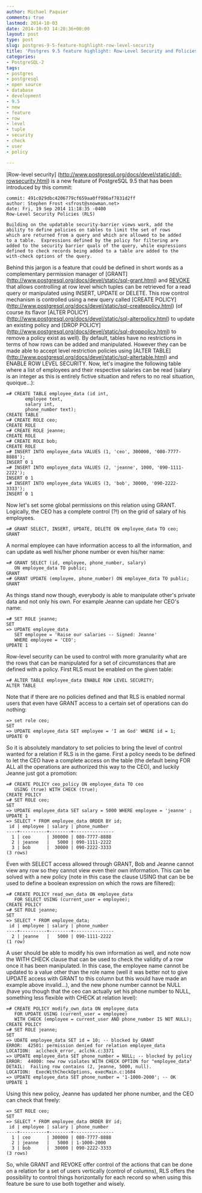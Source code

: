 ```yaml
---
author: Michael Paquier
comments: true
lastmod: 2014-10-03
date: 2014-10-03 14:20:36+00:00
layout: post
type: post
slug: postgres-9-5-feature-highlight-row-level-security
title: 'Postgres 9.5 feature highlight: Row-Level Security and Policies'
categories:
- PostgreSQL-2
tags:
- postgres
- postgresql
- open source
- database
- development
- 9.5
- new
- feature
- row
- level
- tuple
- security
- check
- user
- policy

---
```


[Row-level security]
(http://www.postgresql.org/docs/devel/static/ddl-rowsecurity.html) is
a new feature of PostgreSQL 9.5 that has been introduced by this commit:

    commit: 491c029dbc4206779cf659aa0ff986af7831d2ff
    author: Stephen Frost <sfrost@snowman.net>
    date: Fri, 19 Sep 2014 11:18:35 -0400
    Row-Level Security Policies (RLS)

    Building on the updatable security-barrier views work, add the
    ability to define policies on tables to limit the set of rows
    which are returned from a query and which are allowed to be added
    to a table.  Expressions defined by the policy for filtering are
    added to the security barrier quals of the query, while expressions
    defined to check records being added to a table are added to the
    with-check options of the query.

Behind this jargon is a feature that could be defined in short words as
a complementary permission manager of [GRANT]
(http://www.postgresql.org/docs/devel/static/sql-grant.html) and
[REVOKE](http://www.postgresql.org/docs/devel/static/sql-revoke.html)
that allows controlling at row level which tuples can be retrieved
for a read query or manipulated using INSERT, UPDATE or DELETE.
This row control mechanism is controlled using a new query called
[CREATE POLICY]
(http://www.postgresql.org/docs/devel/static/sql-createpolicy.html)
(of course its flavor [ALTER POLICY]
(http://www.postgresql.org/docs/devel/static/sql-alterpolicy.html)
to update an existing policy and [DROP POLICY]
(http://www.postgresql.org/docs/devel/static/sql-droppolicy.html)
to remove a policy exist as well). By default, tables have no
restrictions in terms of how rows can be added and manipulated.
However they can be made able to accept level restriction policies
using [ALTER TABLE]
(http://www.postgresql.org/docs/devel/static/sql-altertable.html)
and ENABLE ROW LEVEL SECURITY. Now, let's imagine the following table
where a list of employees and their respective salaries can be read
(salary is an integer as this is entirely fictive situation and refers
to no real situation, quoique...):

    =# CREATE TABLE employee_data (id int,
           employee text,
           salary int,
           phone_number text);
    CREATE TABLE
    =# CREATE ROLE ceo;
    CREATE ROLE
    =# CREATE ROLE jeanne;
    CREATE ROLE
    =# CREATE ROLE bob;
    CREATE ROLE
    =# INSERT INTO employee_data VALUES (1, 'ceo', 300000, '080-7777-8888');
    INSERT 0 1
    =# INSERT INTO employee_data VALUES (2, 'jeanne', 1000, '090-1111-2222');
    INSERT 0 1
    =# INSERT INTO employee_data VALUES (3, 'bob', 30000, '090-2222-3333');
    INSERT 0 1

Now let's set some global permissions on this relation using GRANT.
Logically, the CEO has a complete control (?!) on the grid of salary of
his employees.

    =# GRANT SELECT, INSERT, UPDATE, DELETE ON employee_data TO ceo;
    GRANT

A normal employee can have information access to all the information, and
can update as well his/her phone number or even his/her name:

    =# GRANT SELECT (id, employee, phone_number, salary)
       ON employee_data TO public;
    GRANT
    =# GRANT UPDATE (employee, phone_number) ON employee_data TO public;
    GRANT

As things stand now though, everybody is able to manipulate other's
private data and not only his own. For example Jeanne can update her
CEO's name:

    =# SET ROLE jeanne;
    SET
    => UPDATE employee_data
       SET employee = 'Raise our salaries -- Signed: Jeanne'
       WHERE employee = 'CEO';
    UPDATE 1

Row-level security can be used to control with more granularity what
are the rows that can be manipulated for a set of circumstances that
are defined with a policy. First RLS must be enabled on the given table:

    =# ALTER TABLE employee_data ENABLE ROW LEVEL SECURITY;
    ALTER TABLE

Note that if there are no policies defined and that RLS is enabled
normal users that even have GRANT access to a certain set of operations
can do nothing:

    => set role ceo;
    SET
    => UPDATE employee_data SET employee = 'I am God' WHERE id = 1;
    UPDATE 0

So it is absolutely mandatory to set policies to bring the level of
control wanted for a relation if RLS is in the game. First a policy
needs to be defined to let the CEO have a complete access on the
table (the default being FOR ALL all the operations are authorized
this way to the CEO), and luckily Jeanne just got a promotion:

    =# CREATE POLICY ceo_policy ON employee_data TO ceo
       USING (true) WITH CHECK (true);
    CREATE POLICY
    =# SET ROLE ceo;
    SET
    => UPDATE employee_data SET salary = 5000 WHERE employee = 'jeanne' ;
    UPDATE 1
    => SELECT * FROM employee_data ORDER BY id;
     id | employee | salary | phone_number
    ----+----------+--------+---------------
      1 | ceo      | 300000 | 080-7777-8888
      2 | jeanne   |   5000 | 090-1111-2222
      3 | bob      |  30000 | 090-2222-3333
    (3 rows)

Even with SELECT access allowed through GRANT, Bob and Jeanne cannot
view any row so they cannot view even their own information. This can
be solved with a new policy (note in this case the clause USING that
can be be used to define a boolean expression on which the rows are
filtered):

    =# CREATE POLICY read_own_data ON employee_data
       FOR SELECT USING (current_user = employee);
    CREATE POLICY
    =# SET ROLE jeanne;
    SET
    => SELECT * FROM employee_data;
     id | employee | salary | phone_number
    ----+----------+--------+---------------
      2 | jeanne   |   5000 | 090-1111-2222
    (1 row)

A user should be able to modify his own information as well, and note
now the WITH CHECK clause that can be used to check the validity of
a row once it has been manipulated. In this case, the employee name
cannot be updated to a value other than the role name (well it was
better not to give UPDATE access with GRANT to this column but this
would have made an example above invalid...), and the new phone number
cannot be NULL (have you though that the ceo can actually set his phone
number to NULL, something less flexible with CHECK at relation level):

    =# CREATE POLICY modify_own_data ON employee_data
	   FOR UPDATE USING (current_user = employee)
	   WITH CHECK (employee = current_user AND phone_number IS NOT NULL);
    CREATE POLICY
    =# SET ROLE jeanne;
    SET
    => UDATE employee_data SET id = 10; -- blocked by GRANT
    ERROR:  42501: permission denied for relation employee_data
    LOCATION:  aclcheck_error, aclchk.c:3371
    => UPDATE employee_data SET phone_number = NULL; -- blocked by policy 
    ERROR:  44000: new row violates WITH CHECK OPTION for "employee_data"
    DETAIL:  Failing row contains (2, jeanne, 5000, null).
    LOCATION:  ExecWithCheckOptions, execMain.c:1684
    => UPDATE employee_data SET phone_number = '1-1000-2000'; -- OK
    UPDATE 1

Using this new policy, Jeanne has updated her phone number, and the CEO
can check that freely:

    => SET ROLE ceo;
    SET
    => SELECT * FROM employee_data ORDER BY id;
     id | employee | salary | phone_number
    ----+----------+--------+---------------
      1 | ceo      | 300000 | 080-7777-8888
      2 | jeanne   |   5000 | 1-1000-2000
      3 | bob      |  30000 | 090-2222-3333
    (3 rows)

So, while GRANT and REVOKE offer control of the actions that can be done
on a relation for a set of users vertically (control of columns), RLS
offers the possibility to control things horizontally for each record
so when using this feature be sure to use both together and wisely.
